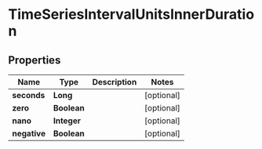 

# TimeSeriesIntervalUnitsInnerDuration


## Properties

| Name | Type | Description | Notes |
|------------ | ------------- | ------------- | -------------|
|**seconds** | **Long** |  |  [optional] |
|**zero** | **Boolean** |  |  [optional] |
|**nano** | **Integer** |  |  [optional] |
|**negative** | **Boolean** |  |  [optional] |



